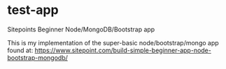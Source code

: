 # test-app
Sitepoints Beginner Node/MongoDB/Bootstrap app

This is my implementation of the super-basic node/bootstrap/mongo app found at:
https://www.sitepoint.com/build-simple-beginner-app-node-bootstrap-mongodb/
